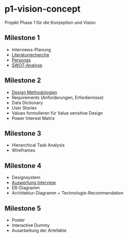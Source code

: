 # p1-vision-concept
Projekt Phase 1 für die Konzeption und Vision

## Milestone 1

- Interviews-Planung
- [Literaturrecherche](Milestone%201/Domain%20Research.md)
- [Personas](Milestone%201/Personas.md)
- [SWOT-Analyse](Milestone%201/SWOT%20Analyse.md)

## Milestone 2

- [Design Methodologien](Milestone%202/Design%20Methodologien.md)
- Requirements (Anforderungen, Erfordernisse)
- Data Dictionary
- User Stories
- Values formulieren für Value sensitive Design
- Power Interest Matrix

## Milestone 3

- Hierarchical Task Analysis
- Wireframes

## Milestone 4

- Designsystem
- [Auswertung Interview](Milestone%204/Ausertung%20Interview.md)
- ER-Diagramm
- Architektur-Diagramm + Technologie-Recommendation

## Milestone 5

- Poster
- Interactive Dummy
- Ausarbeitung der Artefakte
